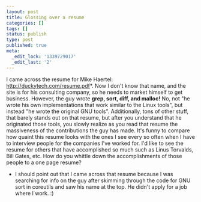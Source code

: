 ```yaml
---
layout: post
title: Glossing over a resume
categories: []
tags: []
status: publish
type: post
published: true
meta:
  _edit_lock: '1339729017'
  _edit_last: '2'
---
```

I came across the resume for Mike Haertel: <a href="http://duckytech.com/resume.pdf">http://duckytech.com/resume.pdf</a>*.  Now I don't know that name, and the site is for his consulting company, so he needs to market himself to get business.  However, the guy wrote <b>grep, sort, diff, and malloc!</b>  No, not "he wrote his own implementations that work similar to the Linux tools", but instead "he wrote the original GNU tools".  Additionally, tons of other stuff, that barely stands out on that resume, but after you understand that he originated those tools, you slowly realize as you read that resume the massiveness of the contributions the guy has made. It's funny to compare how quaint this resume looks with the ones I see every so often when I have to interview people for the companies I've worked for.  I'd like to see the resume for others that have accomplished so much such as Linus Torvalds, Bill Gates, etc.  How do you whittle down the accomplishments of those people to a one page resume?

* I should point out that I came across that resume because I was searching for info on the guy after skimming through the code for GNU sort in coreutils and saw his name at the top.  He didn't apply for a job where I work. :) 
